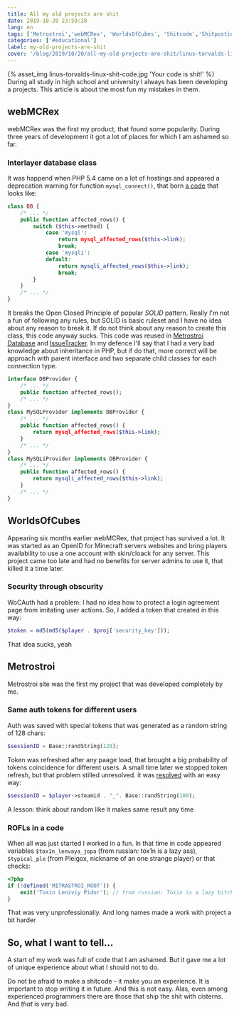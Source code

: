 ```yaml
---
title: All my old projects are shit
date: 2019-10-20 23:59:28
lang: en
tags: ['Metrostroi','webMCRex', 'WorldsOfCubes', 'Shitcode','Shitposting']
categories: ['#educational']
label: my-old-projects-are-shit
cover: '/blog/2019/10/20/all-my-old-projects-are-shit/linus-torvalds-linux-shit-code.jpg'
---
```

{% asset_img linus-torvalds-linux-shit-code.jpg 'Your code is shit!' %}
During all study in high school and university I always has been developing a projects. This article is about the most fun my mistakes in them.

## webMCRex

webMCRex was the first my product, that found some popularity. During three years of development it got a lot of places for which I am ashamed so far.

### Interlayer database class

It was happend when PHP 5.4 came on a lot of hostings and appeared a deprecation warning for function `mysql_connect()`, that born [a code](https://github.com/WorldsOfCubes/webMCRex/blob/master/upload/instruments/base.class.php#L333) that looks like:

```php
class DB {
    /* ... */
    public function affected_rows() {
        switch ($this->method) {
            case 'mysql':
                return mysql_affected_rows($this->link);
                break;
            case 'mysqli':
            default:
                return mysqli_affected_rows($this->link);
                break;
        }
    }
    /* ... */
}
```

It breaks the Open Closed Principle of popular _SOLID_ pattern.
 Really I'm not a fun of following any rules, but SOLID is basic ruleset and I have no idea about any reason to break it.
 If do not think about any reason to create this class, this code anyway sucks.
 This code was reused in [Metrostroi Database](https://github.com/CodersGit/Metrostroi_net/blob/master/classes/db.class.php) and [IssueTracker](https://github.com/CodersGit/IssueTracker/blob/master/classes/db.class.php).
 In my defence I'll say that I had a very bad knowledge about inheritance in PHP, but if do that, more correct will be approach with parent interface and two separate child classes for each connection type.

```php
interface DBProvider {
    /* ... */
    public function affected_rows();
    /* ... */
}
class MySQLProvider implements DBProvider {
    /* ... */
    public function affected_rows() {
        return mysql_affected_rows($this->link);
    }
    /* ... */
}
class MySQLiProvider implements DBProvider {
    /* ... */
    public function affected_rows() {
        return mysqli_affected_rows($this->link);
    }
    /* ... */
}
```

## WorldsOfCubes

Appearing six months earlier webMCRex, that project has survived a lot.
 It was started as an OpenID for Minecraft servers websites and bring players availability to use a one account with skin/cloack for any server.
 This project came too late and had no benefits for server admins to use it, that killed it a time later.

### Security through obscurity

WoCAuth had a problem: I had no idea how to protect a login agreement page from imitating user actions. So, I added a token that created in this way:

```php
$token = md5(md5($player . $proj['security_key']));
```

That idea sucks, yeah

## Metrostroi

Metrostroi site was the first my project that was developed completely by me.

### Same auth tokens for different users

Auth was saved with special tokens that was generated as a random string of 128 chars:

```php
$sessionID = Base::randString(128);
```

Token was refreshed after any paage load, that brought a big probability of tokens coincidence for different users.
 A small time later we stopped token refresh, but that problem stilled unresolved.
 it was [resolved](https://github.com/CodersGit/Metrostroi_net/commit/dc565a7fc0df2a704773da3818fbca8f374b2d87#diff-ea8167f6dfe23b85ceb013414d474868) with an easy way:

```php
$sessionID = $player->steamid . "_". Base::randString(100);
```

A lesson: think about random like it makes same result any time

### ROFLs in a code

When all was just started I worked in a fun.
In that time in code appeared variables `$tox1n_lenvaya_jopa` (from russian: tox1n is a lazy ass), `$typical_ple` (from Pleigox, nickname of an one strange player)
or that checks:

```php
<?php
if (!defined('MITRASTROI_ROOT')) {
	exit('Toxin Leniviy Pidor'); // from russian: Toxin is a lazy bitch
}
```

That was very unprofessionally. And long names made a work with project a bit harder

## So, what I want to tell...

A start of my work was full of code that I am ashamed. But it gave me a lot of unique experience about what I should not to do.

Do not be afraid to make a shitcode - it make you an experience.
 It is important to stop writing it in future. And this is not easy.
  Alas, even among experienced programmers there are those that ship the shit with cisterns. And *that* is very bad.
